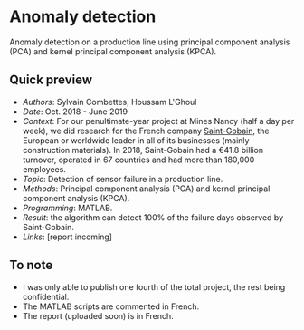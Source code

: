 # Anomaly detection

Anomaly detection on a production line using principal component analysis (PCA) and kernel principal component analysis (KPCA).

## Quick preview

- _Authors_: Sylvain Combettes, Houssam L'Ghoul
- _Date_: Oct. 2018 - June 2019
- _Context_: For our penultimate-year project at Mines Nancy (half a day per week), we did research for the French company [Saint-Gobain](https://www.saint-gobain.com/en), the European or worldwide leader in all of its businesses (mainly construction materials). In 2018, Saint-Gobain had a €41.8 billion turnover, operated in 67 countries and had more than 180,000 employees.
- _Topic_: Detection of sensor failure in a production line.
- _Methods_: Principal component analysis (PCA) and kernel principal component analysis (KPCA).
- _Programming_: MATLAB.
- _Result_: the algorithm can detect 100% of the failure days observed by Saint-Gobain.
- _Links_: [report incoming]

## To note

- I was only able to publish one fourth of the total project, the rest being confidential.
- The MATLAB scripts are commented in French. 
- The report (uploaded soon) is in French.
